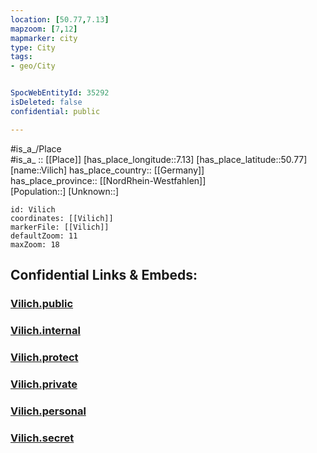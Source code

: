 ```yaml
---
location: [50.77,7.13] 
mapzoom: [7,12] 
mapmarker: city 
type: City
tags:
- geo/City


SpocWebEntityId: 35292
isDeleted: false
confidential: public

---
```

#is_a_/Place  
#is_a_ :: [[Place]] 
[has_place_longitude::7.13] 
[has_place_latitude::50.77] 
[name::Vilich] 
has_place_country:: [[Germany]]  
has_place_province:: [[NordRhein-Westfahlen]]  
[Population::] 
[Unknown::] 


```leaflet
id: Vilich
coordinates: [[Vilich]] 
markerFile: [[Vilich]] 
defaultZoom: 11 
maxZoom: 18
```


## Confidential Links & Embeds: 

### [Vilich.public](/_public/\Earth\Continent\Europe\Europe~Central\Germany\Germany~West\Nordrhein-Westfalen\counties~NW\BonnVilich.public.md) 

### [Vilich.internal](/_internal/\Earth\Continent\Europe\Europe~Central\Germany\Germany~West\Nordrhein-Westfalen\counties~NW\BonnVilich.internal.md) 

### [Vilich.protect](/_protect/\Earth\Continent\Europe\Europe~Central\Germany\Germany~West\Nordrhein-Westfalen\counties~NW\BonnVilich.protect.md) 

### [Vilich.private](/_private/\Earth\Continent\Europe\Europe~Central\Germany\Germany~West\Nordrhein-Westfalen\counties~NW\BonnVilich.private.md) 

### [Vilich.personal](/_personal/\Earth\Continent\Europe\Europe~Central\Germany\Germany~West\Nordrhein-Westfalen\counties~NW\BonnVilich.personal.md) 

### [Vilich.secret](/_secret/\Earth\Continent\Europe\Europe~Central\Germany\Germany~West\Nordrhein-Westfalen\counties~NW\BonnVilich.secret.md)

